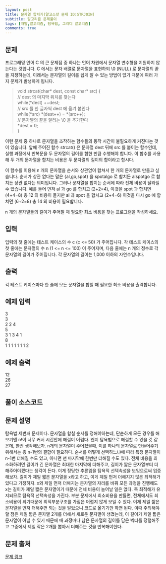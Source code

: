 ```yaml
---
layout: post
title: 문자열 합치기(알고스팟 문제 ID:STRJOIN)
subtitle: 알고리즘 문제풀이
tags: [개발,알고리즘, 탐욕법, 그리디 알고리즘]
comments: true
---    
```


## 문제
프로그래밍 언어 C 의 큰 문제점 중 하나는 언어 차원에서 문자열 변수형을 지원하지 않는다는 것입니다. C 에서는 문자 배열로 문자열을 표현하되 \0 (NULL) 로 문자열의 끝을 지정하는데, 이래서는 문자열의 길이를 쉽게 알 수 있는 방법이 없기 때문에 여러 가지 문제가 발생하게 됩니다.

>void strcat(char* dest, const char* src) {  
> // dest 의 마지막 위치를 찾는다  
> while(*dest) ++dest;  
> // src 를 한 글자씩 dest 에 옮겨 붙인다  
> while(*src) *(dest++) = *(src++);  
> // 문자열의 끝을 알리는 \0 을 추가한다  
> *dest = 0;  
>}  
  
이런 문제 중 하나로 문자열을 조작하는 함수들의 동작 시간이 불필요하게 커진다는 것이 있습니다. 앞에 주어진 함수 strcat() 은 문자열 dest 뒤에 src 를 붙이는 함수인데, 실행 과정에서 반복문을 두 문자열의 길이를 합한 만큼 수행해야 합니다. 이 함수를 사용해 두 개의 문자열을 합치는 비용은 두 문자열의 길이의 합이라고 합시다.

이 함수를 이용해 n 개의 문자열을 순서와 상관없이 합쳐서 한 개의 문자열로 만들고 싶습니다. 순서가 상관 없다는 말은 {al,go,spot} 을 spotalgo 로 합치든 alspotgo 로 합치든 상관 없다는 의미입니다. 그러나 문자열을 합치는 순서에 따라 전체 비용이 달라질 수 있습니다. 예를 들어 먼저 al 과 go 를 합치고 (2+2=4), 이것을 spot 과 합치면 (4+4=8) 총 12 의 비용이 들지만 al 과 spot 을 합치고 (2+4=6) 이것을 다시 go 에 합치면 (6+2=8) 총 14 의 비용이 필요합니다.

n 개의 문자열들의 길이가 주어질 때 필요한 최소 비용을 찾는 프로그램을 작성하세요.
## 입력
입력의 첫 줄에는 테스트 케이스의 수 c (c <= 50) 가 주어집니다. 각 테스트 케이스의 첫 줄에는 문자열의 수 n (1 <= n <= 100) 이 주어지며, 다음 줄에는 n 개의 정수로 각 문자열의 길이가 주어집니다. 각 문자열의 길이는 1,000 이하의 자연수입니다.
## 출력
각 테스트 케이스마다 한 줄에 모든 문자열을 합칠 때 필요한 최소 비용을 출력합니다.
## 예제 입력
3  
3  
2 2 4  
5  
3 1 3 4 1  
8  
1 1 1 1 1 1 1 2  
## 예제 출력
12  
26  
27  
## 풀이 소스코드  
<script src="https://gist.github.com/overflow218/74cc12222d39f224046d714bceb0808d.js"></script>

## 문제 설명

탐욕법 세번째 문제이다. 문자열을 합칠 순서를 정해야하는데, 단순하게 모든 경우를 해보기엔 n!이 너무 커서 시간안에 해결이 어렵다. 왠지 탐욕법으로 해결할 수 있을 것 같은데, 한번 생각해보자. n개의 문자열이 주어졌을때, 이를 하나의 문자열로 만들어주기 위해서는 총 n-1번의 결합이 필요하다. 순서를 어떻게 선택하느냐에 따라 특정 문자열이 n-1번 더해질 수도 있고, 아니면 맨 마지막에 한번만 더해질 수도 있다. 전체 비용을 최소화하려면 길이가 긴 문자열은 최대한 마지막에 더해주고, 길이가 짧은 문자열부터 더해주어야겠다는 생각이 든다. 이게 정당한 추론임을 탐욕적 선택속성을 보임으로써 입증해보자. 길이가 제일 짧은 문자열을 x라고 하고, 이게 제일 먼저 더해지지 않은 최적해가 있다고 가정하자. x와 제일 먼저 더해지는 문자열의 자리를 바꿔 모든 과정을 진행해도 x는 길이가 제일 짧은 문자열이기 때문에 전체 비용이 늘어날 일은 없다. 즉 최적해가 유지되므로 탐욕적 선택속성을 가진다. 부분 문제에서 최소비용을 만들면, 전체에서도 최소비용이 되기때문에 최적부분구조를 가짐은 어렵지 않게 보일 수 있다. 이제 제일 짧은 문자열을 먼저 더해주면 되는 것을 알았으니 코드로 옮기기만 하면 된다. 이때 주의해야 할 점은 제일 짧은 문자열 2개를 더해서 새로운 문자열이 생겼는데, 이 길이가 제일 짧은 문자열이 아닐 수 있기 때문에 매 과정마다 남은 문자열의 길이를 담은 벡터를 정렬해주고 그중에서 제일 작은 2개를 뽑아서 더해주는 것을 반복해야한다. 
## 문제 출처  
<a href="https://www.algospot.com/judge/problem/read/STRJOIN"> 문제 링크 </a>
